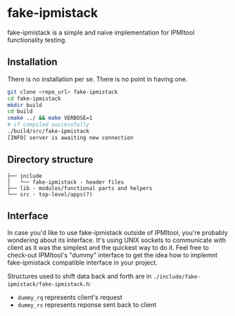 # fake-ipmistack

fake-ipmistack is a simple and naive implementation for IPMItool functionality
testing.

## Installation

There is no installation per se. There is no point in having one.

```sh
git clone <repo_url> fake-ipmistack
cd fake-ipmistack
mkdir build
cd build
cmake ../ && make VERBOSE=1
# if compiled successfully
./build/src/fake-ipmistack
[INFO] server is awaiting new connection
```

## Directory structure

```
├── include
│   └── fake-ipmistack - header files
├── lib - modules/functional parts and helpers
└── src - top-level/apps(?)
```

## Interface

In case you'd like to use fake-ipmistack outside of IPMItool, you're probably
wondering about its interface. It's using UNIX sockets to communicate with
client as it was the simplest and the quickest way to do it. Feel free to
check-out IPMItool's "dummy" interface to get the idea how to implemnt
fake-ipmistack compatible interface in your project.

Structures used to shift data back and forth are in
``./include/fake-ipmistack/fake-ipmistack.h``:
 - ``dummy_rq`` represents client's request
 - ``dummy_rs`` represents reponse sent back to client
